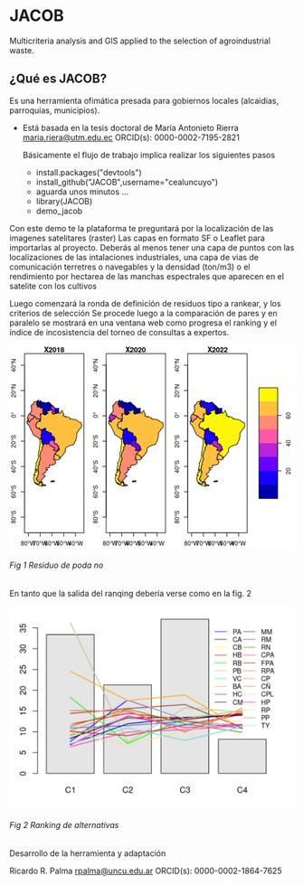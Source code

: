 # JACOB
Multicriteria analysis and GIS applied to the selection of agroindustrial waste.

## ¿Qué es JACOB?
Es una herramienta ofimática presada para gobiernos locales (alcaidias, parroquias, municipios).
 * Está basada en la tesis doctoral de María Antonieto Rierra maria.riera@utm.edu.ec ORCID(s): 0000-0002-7195-2821

   Básicamente el flujo de trabajo implica realizar los siguientes pasos

   * install.packages("devtools")
   * install_github("JACOB",username="cealuncuyo")
   * aguarda unos minutos ...
   * library(JACOB)
   * demo_jacob

Con este demo te la plataforma te preguntará por la localización de las imagenes satelitares (raster)
Las capas en formato SF o Leaflet para importarlas al proyecto. Deberás al menos tener una capa de puntos con las localizaciones de las intalaciones industriales, una capa de vias de comunicación terretres o navegables y la densidad (ton/m3) o el rendimiento por hectarea de las manchas espectrales que aparecen en el satelite con los cultivos 

Luego comenzará la ronda de definición de residuos tipo a rankear, y los criterios de selección
Se procede luego a la comparación de pares y en paralelo se mostrará en una ventana web como progresa el ranking y el índice de incosistencia del torneo de consultas a expertos.

![Residuo de poda no lignocelulósico](18_al_22.png)

###### Fig 1 Residuo de poda no
   
En tanto que la salida del ranqing debería verse como en la fig. 2

![Ranking de alternativas](Riera_PQ1.png)


###### Fig 2 Ranking de alternativas


Desarrollo de la herramienta y adaptación

Ricardo R. Palma <rpalma@uncu.edu.ar>  ORCID(s): 0000-0002-1864-7625

